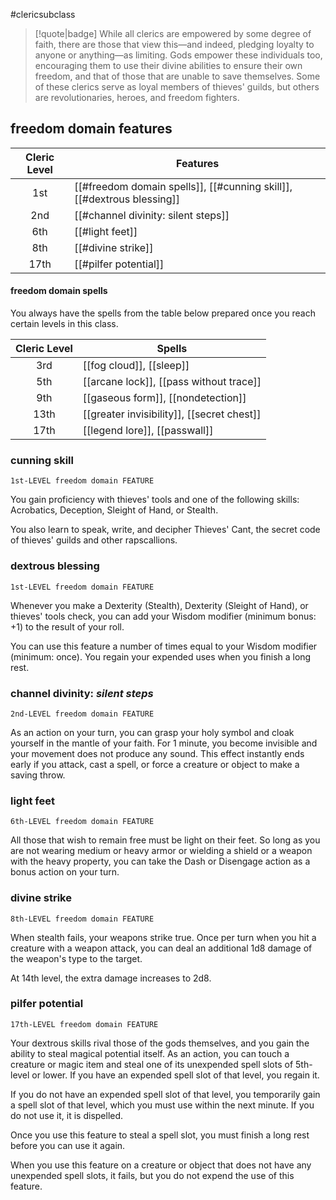#clericsubclass

> [!quote|badge] 
> While all clerics are empowered by some degree of faith, there are those that view this—and indeed, pledging loyalty to anyone or anything—as limiting. Gods empower these individuals too, encouraging them to use their divine abilities to ensure their own freedom, and that of those that are unable to save themselves. Some of these clerics serve as loyal members of thieves' guilds, but others are revolutionaries, heroes, and freedom fighters.
## freedom domain features
| **Cleric Level** | **Features**                                                           |
| :--------------: | ---------------------------------------------------------------------- |
|       1st        | [[#freedom domain spells]], [[#cunning skill]], [[#dextrous blessing]] |
|       2nd        | [[#channel divinity: silent steps]]                                    |
|       6th        | [[#light feet]]                                                        |
|       8th        | [[#divine strike]]                                                     |
|       17th       | [[#pilfer potential]]                                                  |
#### freedom domain spells
You always have the spells from the table below prepared once you reach certain levels in this class.

| **Cleric Level** | **Spells**                                 |
| :--------------: | ------------------------------------------ |
|       3rd        | [[fog cloud]], [[sleep]]                   |
|       5th        | [[arcane lock]], [[pass without trace]]    |
|       9th        | [[gaseous form]], [[nondetection]]         |
|       13th       | [[greater invisibility]], [[secret chest]] |
|       17th       | [[legend lore]], [[passwall]]              |
### cunning skill
`1st-LEVEL freedom domain FEATURE`

You gain proficiency with thieves' tools and one of the following skills: Acrobatics, Deception, Sleight of Hand, or Stealth.

You also learn to speak, write, and decipher Thieves' Cant, the secret code of thieves' guilds and other rapscallions.
### dextrous blessing
`1st-LEVEL freedom domain FEATURE`

Whenever you make a Dexterity (Stealth), Dexterity (Sleight of Hand), or thieves' tools check, you can add your Wisdom modifier (minimum bonus: +1) to the result of your roll.

You can use this feature a number of times equal to your Wisdom modifier (minimum: once). You regain your expended uses when you finish a long rest.
### channel divinity: *silent steps*
`2nd-LEVEL freedom domain FEATURE`

As an action on your turn, you can grasp your holy symbol and cloak yourself in the mantle of your faith. For 1 minute, you become invisible and your movement does not produce any sound. This effect instantly ends early if you attack, cast a spell, or force a creature or object to make a saving throw.
### light feet
`6th-LEVEL freedom domain FEATURE`

All those that wish to remain free must be light on their feet. So long as you are not wearing medium or heavy armor or wielding a shield or a weapon with the heavy property, you can take the Dash or Disengage action as a bonus action on your turn.
### divine strike
`8th-LEVEL freedom domain FEATURE`

When stealth fails, your weapons strike true. Once per turn when you hit a creature with a weapon attack, you can deal an additional 1d8 damage of the weapon's type to the target.

At 14th level, the extra damage increases to 2d8.
### pilfer potential
`17th-LEVEL freedom domain FEATURE`

Your dextrous skills rival those of the gods themselves, and you gain the ability to steal magical potential itself. As an action, you can touch a creature or magic item and steal one of its unexpended spell slots of 5th-level or lower. If you have an expended spell slot of that level, you regain it.

If you do not have an expended spell slot of that level, you temporarily gain a spell slot of that level, which you must use within the next minute. If you do not use it, it is dispelled.

Once you use this feature to steal a spell slot, you must finish a long rest before you can use it again.

When you use this feature on a creature or object that does not have any unexpended spell slots, it fails, but you do not expend the use of this feature.
